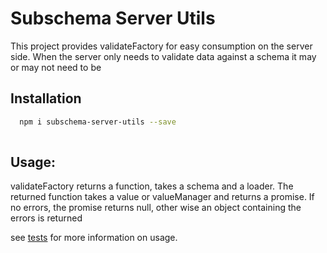 Subschema Server Utils
======================
This project provides validateFactory for easy consumption on the server
side.   When the server only needs to validate data against a schema
it may or may not need to be 

## Installation
```sh
  npm i subschema-server-utils --save
 
```

## Usage:
validateFactory returns a function, takes a schema and a loader.
The returned function takes a value or valueManager and returns a promise.
If no errors, the promise returns null, other wise an object containing
the errors is returned

see [tests](./test/validateFactory-test.js) for more information on usage.


